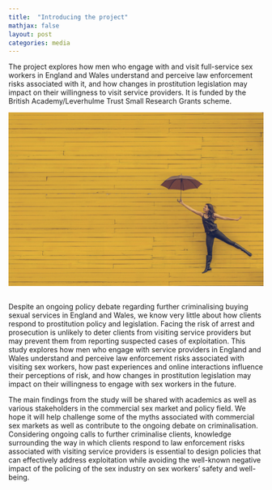 ```yaml
---
title:  "Introducing the project"
mathjax: false
layout: post
categories: media
---
```


The project explores how men who engage with and visit full-service sex workers in England and Wales understand and perceive law enforcement risks associated with it, and how changes in prostitution legislation may impact on their willingness to visit service providers. It is funded by the British Academy/Leverhulme Trust Small Research Grants scheme.

![Photo by Edu Lauton on Unsplash](assets/images/news_1.jpg)

##

Despite an ongoing policy debate regarding further criminalising buying sexual services in England and Wales, we know very little about how clients respond to prostitution policy and legislation. Facing the risk of arrest and prosecution is unlikely to deter clients from visiting service providers but may prevent them from reporting suspected cases of exploitation. This study explores how men who engage with service providers in England and Wales understand and perceive law enforcement risks associated with visiting sex workers, how past experiences and online interactions influence their perceptions of risk, and how changes in prostitution legislation may impact on their willingness to engage with sex workers in the future.

The main findings from the study will be shared with academics as well as various stakeholders in the commercial sex market and policy field. We hope it will help challenge some of the myths associated with commercial sex markets as well as contribute to the ongoing debate on criminalisation. Considering ongoing calls to further criminalise clients, knowledge surrounding the way in which clients respond to law enforcement risks associated with visiting service providers is essential to design policies that can effectively address exploitation while avoiding the well-known negative impact of the policing of the sex industry on sex workers’ safety and well-being.
